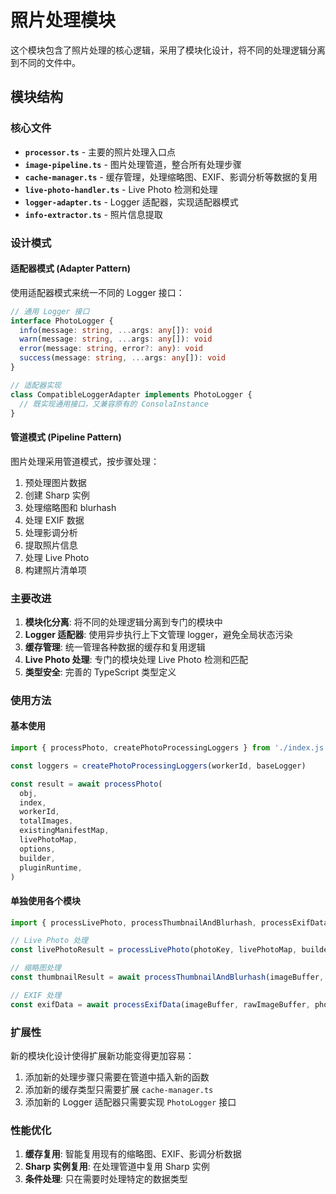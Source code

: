 # 照片处理模块

这个模块包含了照片处理的核心逻辑，采用了模块化设计，将不同的处理逻辑分离到不同的文件中。

## 模块结构

### 核心文件

- **`processor.ts`** - 主要的照片处理入口点
- **`image-pipeline.ts`** - 图片处理管道，整合所有处理步骤
- **`cache-manager.ts`** - 缓存管理，处理缩略图、EXIF、影调分析等数据的复用
- **`live-photo-handler.ts`** - Live Photo 检测和处理
- **`logger-adapter.ts`** - Logger 适配器，实现适配器模式
- **`info-extractor.ts`** - 照片信息提取

### 设计模式

#### 适配器模式 (Adapter Pattern)

使用适配器模式来统一不同的 Logger 接口：

```typescript
// 通用 Logger 接口
interface PhotoLogger {
  info(message: string, ...args: any[]): void
  warn(message: string, ...args: any[]): void
  error(message: string, error?: any): void
  success(message: string, ...args: any[]): void
}

// 适配器实现
class CompatibleLoggerAdapter implements PhotoLogger {
  // 既实现通用接口，又兼容原有的 ConsolaInstance
}
```

#### 管道模式 (Pipeline Pattern)

图片处理采用管道模式，按步骤处理：

1. 预处理图片数据
2. 创建 Sharp 实例
3. 处理缩略图和 blurhash
4. 处理 EXIF 数据
5. 处理影调分析
6. 提取照片信息
7. 处理 Live Photo
8. 构建照片清单项

### 主要改进

1. **模块化分离**: 将不同的处理逻辑分离到专门的模块中
2. **Logger 适配器**: 使用异步执行上下文管理 logger，避免全局状态污染
3. **缓存管理**: 统一管理各种数据的缓存和复用逻辑
4. **Live Photo 处理**: 专门的模块处理 Live Photo 检测和匹配
5. **类型安全**: 完善的 TypeScript 类型定义

### 使用方法

#### 基本使用

```typescript
import { processPhoto, createPhotoProcessingLoggers } from './index.js'

const loggers = createPhotoProcessingLoggers(workerId, baseLogger)

const result = await processPhoto(
  obj,
  index,
  workerId,
  totalImages,
  existingManifestMap,
  livePhotoMap,
  options,
  builder,
  pluginRuntime,
)
```

#### 单独使用各个模块

```typescript
import { processLivePhoto, processThumbnailAndBlurhash, processExifData } from './index.js'

// Live Photo 处理
const livePhotoResult = processLivePhoto(photoKey, livePhotoMap, builder.getStorageManager())

// 缩略图处理
const thumbnailResult = await processThumbnailAndBlurhash(imageBuffer, photoId, width, height, existingItem, options)

// EXIF 处理
const exifData = await processExifData(imageBuffer, rawImageBuffer, photoKey, existingItem, options)
```

### 扩展性

新的模块化设计使得扩展新功能变得更加容易：

1. 添加新的处理步骤只需要在管道中插入新的函数
2. 添加新的缓存类型只需要扩展 `cache-manager.ts`
3. 添加新的 Logger 适配器只需要实现 `PhotoLogger` 接口

### 性能优化

1. **缓存复用**: 智能复用现有的缩略图、EXIF、影调分析数据
2. **Sharp 实例复用**: 在处理管道中复用 Sharp 实例
3. **条件处理**: 只在需要时处理特定的数据类型

